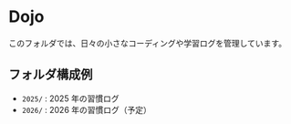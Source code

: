 # Dojo

このフォルダでは、日々の小さなコーディングや学習ログを管理しています。

## フォルダ構成例
- `2025/` : 2025 年の習慣ログ
- `2026/` : 2026 年の習慣ログ（予定）